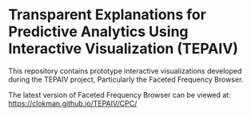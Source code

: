 # Transparent Explanations for Predictive Analytics Using Interactive Visualization (TEPAIV) 
This repository contains prototype interactive visualizations developed during the TEPAIV project, Particularly the 
Faceted Frequency Browser. 

The latest version of Faceted Frequency Browser can be viewed at:
https://clokman.github.io/TEPAIV/CPC/